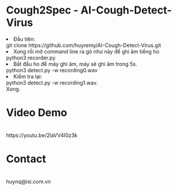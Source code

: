 # Cough2Spec - AI-Cough-Detect-Virus
<div>
<li>Đầu tiên:<br> 
git clone https://github.com/huyremy/AI-Cough-Detect-Virus.git <br>
<li>Xong rồi mở command line ra gõ như này để ghi âm tiếng ho<br>
python3 recorder.py<br>
<li>Bắt đầu ho để máy ghi âm, máy sẽ ghi âm trong 5s. <br>
<Sau khi ghi âm xong gõ như này để kiểm tra âm tính hay dương tính:<br>
python3 detect.py -w recording0.wav<br>
<li>Kiểm tra lại:<br>
python3 detect.py -w recording1.wav.<br>
Xong.<br>                                                                    
</div>
<h1>Video Demo</h1><br>
  https://youtu.be/2laVV4I0z3k
<h1>Contact</h1><br>
huynq@isi.com.vn
